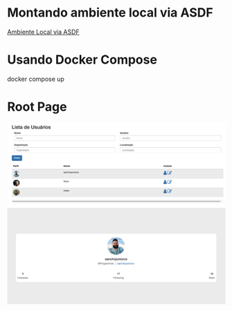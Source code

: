 # Montando ambiente local via ASDF
[Ambiente Local via ASDF](README_ENVIROMENT_LOCAL.md)
# Usando Docker Compose
docker compose up

# Root Page
![ROOT_PAGE](public/images/index.png)
![PROFILE_PAGE](public/images/profile.png)
